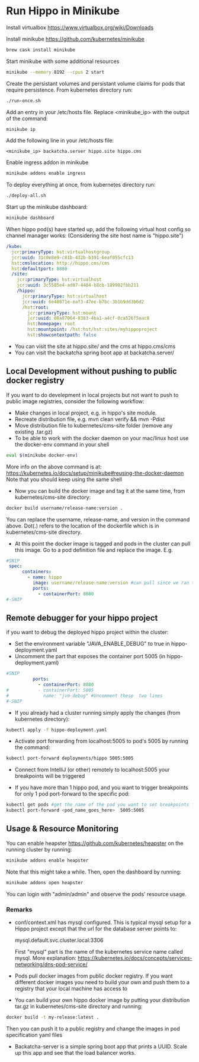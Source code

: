 # Run Hippo in Minikube

Install virtualbox https://www.virtualbox.org/wiki/Downloads

Install minikube https://github.com/kubernetes/minikube
```bash
brew cask install minikube
```
Start minikube with some additional resources

```bash
minikube --memory 8192 --cpus 2 start
```
Create the persistant volumes and persistant volume claims for pods that require persistence. From kubernetes directory run:

```bash
./run-once.sh
```

Add an entry in your /etc/hosts file. Replace <minikube_ip> with the output of the command:

```bash
minikube ip
```
Add the following line in your /etc/hosts file:
```text
<minikube_ip> backatcha.server hippo.site hippo.cms
```
 
Enable ingress addon in minikube
```bash
minikube addons enable ingress
```

To deploy everything at once, from kubernetes directory run:

```bash
./deploy-all.sh
```

Start up the minikube dashboard:

```bash
minikube dashboard
```

When hippo pod(s) have started up, add the following virtual host config so channel manager works:
(Considering the site host name is "hippo.site")
```yaml
/kube:
  jcr:primaryType: hst:virtualhostgroup
  jcr:uuid: 31c0e8e9-c81b-432b-b391-6eaf055cfc13
  hst:cmslocation: http://hippo.cms/cms
  hst:defaultport: 8080
  /site:
    jcr:primaryType: hst:virtualhost
    jcr:uuid: 3c5585e4-ad07-4484-b8cb-189902fbb211
    /hippo:
      jcr:primaryType: hst:virtualhost
      jcr:uuid: 6e40871e-eaf3-47ee-b7bc-3b1b9dd3b6d2
      /hst:root:
        jcr:primaryType: hst:mount
        jcr:uuid: 08a87064-8383-4ba1-a4cf-0ca526f5aac8
        hst:homepage: root
        hst:mountpoint: /hst:hst/hst:sites/myhippoproject
        hst:showcontextpath: false
```

* You can visit the site at hippo.site/ and the cms at hippo.cms/cms
* You can visit the backatcha spring boot app at backatcha.server/

## Local Development without pushing to public docker registry
If you  want to do develepment in local projects but not want to push to public image registries, consider the following workflow:
* Make changes in local project, e.g. in hippo's site module.
* Recreate distribution file, e.g. mvn clean verify && mvn -Pdist
* Move distribution file to kubernetes/cms-site folder (remove any existing .tar.gz)
* To be able to work with the docker daemon on your mac/linux host use the docker-env command in your shell
```bash
eval $(minikube docker-env)
```
More info on the above command is at: https://kubernetes.io/docs/setup/minikube#reusing-the-docker-daemon
Note that you should keep using the same shell
* Now you can build the docker image and tag it at the same time, from kubernetes/cms-site directory:
```bash
docker build username/release-name:version .
```
You can replace the username, release-name, and version in the command above. Dot(.) refers to the location of the dockerfile which is in kubernetes/cms-site directory.
* At this point the docker image is tagged and pods in the cluster can pull this image. Go to a pod definition file and replace the image. E.g.
```yaml
#SNIP
 spec:
      containers:
        - name: hippo
          image: username/release-name:version #can pull since we ran the eval command
          ports:
            - containerPort: 8080
#-SNIP
```

## Remote debugger for your hippo project

if you want to debug the deployed hippo project within the cluster:
* Set the environment variable "JAVA_ENABLE_DEBUG" to true in hippo-deployment.yaml
* Uncomment the part that exposes the container port 5005 (in hippo-deployment.yaml)
```yaml
#SNIP
          ports:
            - containerPort: 8080
#           - containerPort: 5005
#             name: "jvm-debug" #Uncomment these  two lines
#-SNIP
```
* If you already had a  cluster running simply apply the changes (from kubernetes directory):

```bash
kubectl apply -f hippo-deployment.yaml
```

* Activate port forwarding from localhost:5005 to pod's 5005 by running the command:
```bash
kubectl port-forward deployments/hippo 5005:5005
```
* Connect from IntelliJ (or other) remotely to localhost:5005 your breakpoints will be triggered

* If you have more than 1 hippo pod, and you want to trigger breakpoints for only 1 pod port-forward to the specific pod:

```bash
kubectl get pods #get the name of the pod you want to set breakpoints for
kubectl port-forward <pod_name_goes_here>  5005:5005
```
## Usage & Resource Monitoring

You can enable heapster https://github.com/kubernetes/heapster on the running cluster by running:

```bash
minikube addons enable heapster
```

Note that this might take a while. Then, open the dashboard by running:

```bash
minikube addons open heapster
```
You can login with "admin/admin" and observe the pods' resource usage.

### Remarks
* conf/context.xml has mysql configured. This is typical mysql setup for a Hippo project except that the url for the database server points to:
  
  mysql.default.svc.cluster.local:3306
  
  First "mysql" part is the name of the kubernetes service name called mysql. More explanation: https://kubernetes.io/docs/concepts/services-networking/dns-pod-service/
* Pods pull docker images from public docker registry. If you want different docker images 
you need to build your own and push them to a registry that your local machine has access to
* You can build your own hippo docker image by putting your distribution tar.gz in kubernetes/cms-site directory and running:
```bash
docker build -t my-release:latest .
```
Then you can push it to a public registry and change the images in pod specification yaml files
* Backatcha-server is a simple spring boot app that prints a UUID. Scale up this app and see that the load balancer works.
  